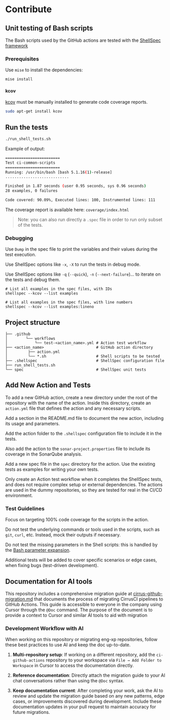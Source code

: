 # Contribute

## Unit testing of Bash scripts

The Bash scripts used by the GitHub actions are tested with the [ShellSpec framework](https://github.com/shellspec/shellspec)

### Prerequisites

Use `mise` to install the dependencies:

```bash
mise install
```

#### kcov

[kcov](https://github.com/SimonKagstrom/kcov) must be manually installed to generate code coverage reports.

```bash
sudo apt-get install kcov
```

## Run the tests

```bash
./run_shell_tests.sh
```

Example of output:

```bash
========================
Test ci-common-scripts
========================
Running: /usr/bin/bash [bash 5.1.16(1)-release]
............................

Finished in 1.87 seconds (user 0.95 seconds, sys 0.96 seconds)
28 examples, 0 failures

Code covered: 90.09%, Executed lines: 100, Instrumented lines: 111

```

The coverage report is available here: `coverage/index.html`

> Note: you can also run directly a `.spec` file in order to run only subset of the tests.

### Debugging

Use `Dump` in the spec file to print the variables and their values during the test execution.

Use ShellSpec options like `-x`, `-X` to run the tests in debug mode.

Use ShellSpec options like `-q` (`--quick`), `-n` (`--next-failure`)... to iterate on the tests and debug them.

```shell
# List all examples in the spec files, with IDs
shellspec --kcov --list examples

# List all examples in the spec files, with line numbers
shellspec --kcov --list examples:lineno
```

## Project structure

```text
├── .github
│        └── workflows
│            └── test-<action_name>.yml # Action test workflow
├── <action_name>                       # GitHub action directory
│         ├── action.yml
│         └── *.sh                      # Shell scripts to be tested
├── .shellspec                          # ShellSpec configuration file
├── run_shell_tests.sh
└── spec                                # ShellSpec unit tests
```

## Add New Action and Tests

To add a new GitHub action, create a new directory under the root of the repository with the name of the action.
Inside this directory, create an `action.yml` file that defines the action and any necessary scripts.

Add a section in the README.md file to document the new action, including its usage and parameters.

Add the action folder to the `.shellspec` configuration file to include it in the tests.

Also add the action to the `sonar-project.properties` file to include its coverage in the SonarQube analysis.

Add a new spec file in the `spec` directory for the action. Use the existing tests as examples for writing your own tests.

Only create an Action test workflow when it completes the ShellSpec tests, and does not require complex setup or external dependencies.
The actions are used in the dummy repositories, so they are tested for real in the CI/CD environment.

### Test Guidelines

Focus on targeting 100% code coverage for the scripts in the action.

Do not test the underlying commands or tools used in the scripts, such as `git`, `curl`, etc. Instead, mock their outputs if necessary.

Do not test the missing parameters in the Shell scripts: this is handled by
the [Bash parameter expansion](https://xtranet-sonarsource.atlassian.net/wiki/spaces/Platform/pages/2683109459/Shell+Script+-+Cirrus+CI#Validate-Values-and-Report-Errors).

Additional tests will be added to cover specific scenarios or edge cases, when fixing bugs (test-driven development).

## Documentation for AI tools

This repository includes a comprehensive migration guide at [cirrus-github-migration.md](.cursor/cirrus-github-migration.md) that
documents the process of migrating CirrusCI pipelines to GitHub Actions. This guide is accessible to everyone in the company
using Cursor through the `@Doc` command. The purpose of the document is to provide a context to Cursor and similar AI tools
to aid with migration

### Development Workflow with AI

When working on this repository or migrating eng-xp repositories, follow these best practices to use AI and keep the doc up-to-date.

1. **Multi-repository setup**: If working on a different repository, add the `ci-github-actions` repository to your workspace
   via `File → Add Folder to Workspace` in Cursor to access the documentation directly.

2. **Reference documentation**: Directly attach the migration guide to your AI chat conversations rather than using the `@Doc` syntax.

3. **Keep documentation current**: After completing your work, ask the AI to review and update the migration guide based on
   any new patterns, edge cases, or improvements discovered during development. Include these documentation updates in your
   pull request to maintain accuracy for future migrations.
